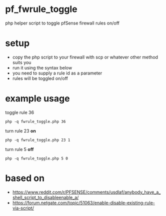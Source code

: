 # pf_fwrule_toggle

php helper script to toggle pfSense firewall rules on/off

# setup

- copy the php script to your firewall with scp or whatever other method suits you
- run it using the syntax below
- you need to supply a rule id as a parameter
- rules will be toggled on/off

# example usage

toggle rule 36
```
php -q fwrule_toggle.php 36
```

turn rule 23 **on**
```
php -q fwrule_toggle.php 23 1
```

turn rule 5 **off**
```
php -q fwrule_toggle.php 5 0
```

# based on

- https://www.reddit.com/r/PFSENSE/comments/usdlaf/anybody_have_a_shell_script_to_disableenable_a/
- https://forum.netgate.com/topic/51063/enable-disable-existing-rule-via-script/
